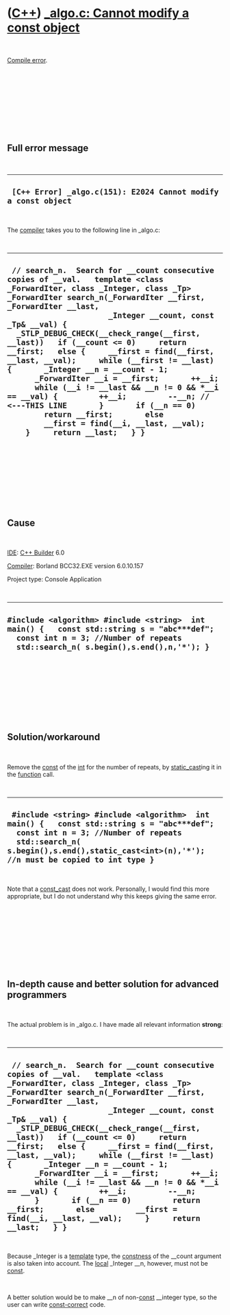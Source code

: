 



 

 

 

 

 

([C++](Cpp.md)) [\_algo.c: Cannot modify a const object](CppCompileError_algoCcannotModifyAconstObject.md)
============================================================================================================

 

[Compile error](CppCompileError.md).

 

 

 

 

 

Full error message
------------------

 

  -----------------------------------------------------------------
  ` [C++ Error] _algo.c(151): E2024 Cannot modify a const object`
  -----------------------------------------------------------------

 

The [compiler](CppCompiler.md) takes you to the following line in
\_algo.c:

 

  --------------------------------------------------------------------------------------------------------------------------------------------------------------------------------------------------------------------------------------------------------------------------------------------------------------------------------------------------------------------------------------------------------------------------------------------------------------------------------------------------------------------------------------------------------------------------------------------------------------------------------------------------------------------------------------------------------------------------------------------------------------------------------
  ` // search_n.  Search for __count consecutive copies of __val.   template <class _ForwardIter, class _Integer, class _Tp> _ForwardIter search_n(_ForwardIter __first, _ForwardIter __last,                       _Integer __count, const _Tp& __val) {   _STLP_DEBUG_CHECK(__check_range(__first, __last))   if (__count <= 0)     return __first;   else {     __first = find(__first, __last, __val);     while (__first != __last) {       _Integer __n = __count - 1;       _ForwardIter __i = __first;       ++__i;       while (__i != __last && __n != 0 && *__i == __val) {         ++__i;         --__n; // <---THIS LINE       }       if (__n == 0)         return __first;       else         __first = find(__i, __last, __val);     }     return __last;   } }`
  --------------------------------------------------------------------------------------------------------------------------------------------------------------------------------------------------------------------------------------------------------------------------------------------------------------------------------------------------------------------------------------------------------------------------------------------------------------------------------------------------------------------------------------------------------------------------------------------------------------------------------------------------------------------------------------------------------------------------------------------------------------------------------

 

 

 

 

 

Cause
-----

 

[IDE](CppIde.md): [C++ Builder](CppBuilder.md) 6.0

[Compiler](CppCompiler.md): Borland BCC32.EXE version 6.0.10.157

Project type: Console Application

 

  -----------------------------------------------------------------------------------------------------------------------------------------------------------------------------------
  ` #include <algorithm> #include <string>  int main() {   const std::string s = "abc***def";   const int n = 3; //Number of repeats   std::search_n( s.begin(),s.end(),n,'*'); } `
  -----------------------------------------------------------------------------------------------------------------------------------------------------------------------------------

 

 

 

 

 

Solution/workaround
-------------------

 

Remove the [const](CppConst.md) of the [int](CppInt.md) for the number
of repeats, by [static\_cast](CppStatic_cast.md)ing it in the
[function](CppFunction.md) call.

 

  -----------------------------------------------------------------------------------------------------------------------------------------------------------------------------------------------------------------------------------
  ` #include <string> #include <algorithm>  int main() {   const std::string s = "abc***def";   const int n = 3; //Number of repeats   std::search_n( s.begin(),s.end(),static_cast<int>(n),'*'); //n must be copied to int type }`
  -----------------------------------------------------------------------------------------------------------------------------------------------------------------------------------------------------------------------------------

 

Note that a [const\_cast](CppConst_cast.md) does not work. Personally,
I would find this more appropriate, but I do not understand why this
keeps giving the same error.

 

 

 

 

 

In-depth cause and better solution for advanced programmers
-----------------------------------------------------------

 

The actual problem is in \_algo.c. I have made all relevant information
**strong**:

 

  ---------------------------------------------------------------------------------------------------------------------------------------------------------------------------------------------------------------------------------------------------------------------------------------------------------------------------------------------------------------------------------------------------------------------------------------------------------------------------------------------------------------------------------------------------------------------------------------------------------------------------------------------------------------------------------------------------------------------------------------------------------------
  ` // search_n.  Search for __count consecutive copies of __val.   template <class _ForwardIter, class _Integer, class _Tp> _ForwardIter search_n(_ForwardIter __first, _ForwardIter __last,                       _Integer __count, const _Tp& __val) {   _STLP_DEBUG_CHECK(__check_range(__first, __last))   if (__count <= 0)     return __first;   else {     __first = find(__first, __last, __val);     while (__first != __last) {       _Integer __n = __count - 1;       _ForwardIter __i = __first;       ++__i;       while (__i != __last && __n != 0 && *__i == __val) {         ++__i;         --__n;       }       if (__n == 0)         return __first;       else         __first = find(__i, __last, __val);     }     return __last;   } }`
  ---------------------------------------------------------------------------------------------------------------------------------------------------------------------------------------------------------------------------------------------------------------------------------------------------------------------------------------------------------------------------------------------------------------------------------------------------------------------------------------------------------------------------------------------------------------------------------------------------------------------------------------------------------------------------------------------------------------------------------------------------------------

 

Because \_Integer is a [template](CppTemplate.md) type, the
[constness](CppConst.md) of the \_\_count argument is also taken into
account. The [local](CppLocal.md) \_Integer \_\_n, however, must not be
[const](CppConst.md).

 

A better solution would be to make \_\_n of non-[const](CppConst.md)
\_\_integer type, so the user can write
[const-correct](CppConstCorrect.md) code.

 

 

 

 

 





 




